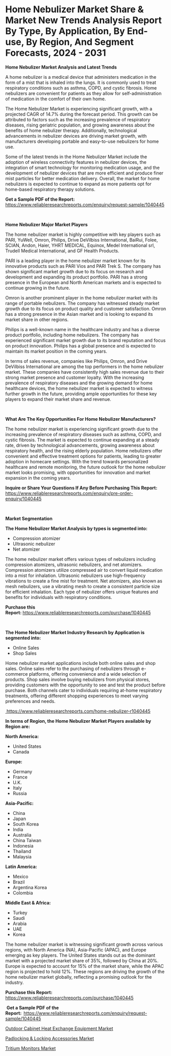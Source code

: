 <p><h1>Home Nebulizer Market Share & Market New Trends Analysis Report By Type, By Application, By End-use, By Region, And Segment Forecasts, 2024 - 2031</h1></p><p><strong>Home Nebulizer Market Analysis and Latest Trends</strong></p>
<p><p>A home nebulizer is a medical device that administers medication in the form of a mist that is inhaled into the lungs. It is commonly used to treat respiratory conditions such as asthma, COPD, and cystic fibrosis. Home nebulizers are convenient for patients as they allow for self-administration of medication in the comfort of their own home.</p><p>The Home Nebulizer Market is experiencing significant growth, with a projected CAGR of 14.7% during the forecast period. This growth can be attributed to factors such as the increasing prevalence of respiratory diseases, rising geriatric population, and growing awareness about the benefits of home nebulizer therapy. Additionally, technological advancements in nebulizer devices are driving market growth, with manufacturers developing portable and easy-to-use nebulizers for home use.</p><p>Some of the latest trends in the Home Nebulizer Market include the adoption of wireless connectivity features in nebulizer devices, the integration of smart technology for monitoring medication usage, and the development of nebulizer devices that are more efficient and produce finer mist particles for better medication delivery. Overall, the market for home nebulizers is expected to continue to expand as more patients opt for home-based respiratory therapy solutions.</p></p>
<p><strong>Get a Sample PDF of the Report:&nbsp;</strong> <a href="https://www.reliableresearchreports.com/enquiry/request-sample/1040445">https://www.reliableresearchreports.com/enquiry/request-sample/1040445</a></p>
<p>&nbsp;</p>
<p><strong>Home Nebulizer Major Market Players</strong></p>
<p><p>The home nebulizer market is highly competitive with key players such as PARI, YuWell, Omron, Philips, Drive DeVilbiss International, BaiRui, Folee, SCIAN, Andon, Haier, YHRT MEDICAL, Equinox, Medel International srl, Trudell Medical International, and GF Health Products.</p><p>PARI is a leading player in the home nebulizer market known for its innovative products such as PARI Vios and PARI Trek S. The company has shown significant market growth due to its focus on research and development and expanding its product portfolio. PARI has a strong presence in the European and North American markets and is expected to continue growing in the future.</p><p>Omron is another prominent player in the home nebulizer market with its range of portable nebulizers. The company has witnessed steady market growth due to its focus on product quality and customer satisfaction. Omron has a strong presence in the Asian market and is looking to expand its market share in other regions.</p><p>Philips is a well-known name in the healthcare industry and has a diverse product portfolio, including home nebulizers. The company has experienced significant market growth due to its brand reputation and focus on product innovation. Philips has a global presence and is expected to maintain its market position in the coming years.</p><p>In terms of sales revenue, companies like Philips, Omron, and Drive DeVilbiss International are among the top performers in the home nebulizer market. These companies have consistently high sales revenue due to their strong market presence and customer loyalty. With the increasing prevalence of respiratory diseases and the growing demand for home healthcare devices, the home nebulizer market is expected to witness further growth in the future, providing ample opportunities for these key players to expand their market share and revenue.</p></p>
<p>&nbsp;</p>
<p><strong>What Are The Key Opportunities For Home Nebulizer Manufacturers?</strong></p>
<p><p>The home nebulizer market is experiencing significant growth due to the increasing prevalence of respiratory diseases such as asthma, COPD, and cystic fibrosis. The market is expected to continue expanding at a steady rate, driven by technological advancements, growing awareness about respiratory health, and the rising elderly population. Home nebulizers offer convenient and effective treatment options for patients, leading to greater adoption in homecare settings. With the trend towards personalized healthcare and remote monitoring, the future outlook for the home nebulizer market looks promising, with opportunities for innovation and market expansion in the coming years.</p></p>
<p><strong>Inquire or Share Your Questions If Any Before Purchasing This Report:</strong> <a href="https://www.reliableresearchreports.com/enquiry/pre-order-enquiry/1040445">https://www.reliableresearchreports.com/enquiry/pre-order-enquiry/1040445</a></p>
<p>&nbsp;</p>
<p><strong>Market Segmentation</strong></p>
<p><strong>The Home Nebulizer Market Analysis by types is segmented into:</strong></p>
<p><ul><li>Compression atomizer</li><li>Ultrasonic nebulizer</li><li>Net atomizer</li></ul></p>
<p><p>The home nebulizer market offers various types of nebulizers including compression atomizers, ultrasonic nebulizers, and net atomizers. Compression atomizers utilize compressed air to convert liquid medication into a mist for inhalation. Ultrasonic nebulizers use high-frequency vibrations to create a fine mist for treatment. Net atomizers, also known as mesh nebulizers, use a vibrating mesh to create a consistent particle size for efficient inhalation. Each type of nebulizer offers unique features and benefits for individuals with respiratory conditions.</p></p>
<p><strong>Purchase this Report:&nbsp;</strong><a href="https://www.reliableresearchreports.com/purchase/1040445">https://www.reliableresearchreports.com/purchase/1040445</a></p>
<p>&nbsp;</p>
<p><strong>The Home Nebulizer Market Industry Research by Application is segmented into:</strong></p>
<p><ul><li>Online Sales</li><li>Shop Sales</li></ul></p>
<p><p>Home nebulizer market applications include both online sales and shop sales. Online sales refer to the purchasing of nebulizers through e-commerce platforms, offering convenience and a wide selection of products. Shop sales involve buying nebulizers from physical stores, providing customers with the opportunity to see and test the product before purchase. Both channels cater to individuals requiring at-home respiratory treatments, offering different shopping experiences to meet varying preferences and needs.</p></p>
<p><a href="https://www.reliableresearchreports.com/home-nebulizer-r1040445">&nbsp;https://www.reliableresearchreports.com/home-nebulizer-r1040445</a></p>
<p><strong>In terms of Region, the Home Nebulizer Market Players available by Region are:</strong></p>
<p>
    <p> <strong> North America: </strong>
        <ul>
            <li>United States</li>
            <li>Canada</li>
        </ul>
        </p> 
    <p> <strong> Europe: </strong>
        <ul>
            <li>Germany</li>
            <li>France</li>
            <li>U.K.</li>
            <li>Italy</li>
            <li>Russia</li>
        </ul>
        </p> 
    <p> <strong> Asia-Pacific: </strong>
        <ul>
            <li>China</li>
            <li>Japan</li>
            <li>South Korea</li>
            <li>India</li>
            <li>Australia</li>
            <li>China Taiwan</li>
            <li>Indonesia</li>
            <li>Thailand</li>
            <li>Malaysia</li>
        </ul>
        </p> 
    <p> <strong> Latin America: </strong>
        <ul>
            <li>Mexico</li>
            <li>Brazil</li>
            <li>Argentina Korea</li>
            <li>Colombia</li>
        </ul>
        </p> 
    <p> <strong> Middle East & Africa: </strong>
        <ul>
            <li>Turkey</li>
            <li>Saudi</li>
            <li>Arabia</li>
            <li>UAE</li>
            <li>Korea</li>
        </ul>
    </p>
    </p>
<p><p>The home nebulizer market is witnessing significant growth across various regions, with North America (NA), Asia-Pacific (APAC), and Europe emerging as key players. The United States stands out as the dominant market with a projected market share of 35%, followed by China at 20%. Europe is expected to account for 15% of the market share, while the APAC region is projected to hold 12%. These regions are driving the growth of the home nebulizer market globally, reflecting a promising outlook for the industry.</p></p>
<p><strong>Purchase this Report: </strong><a href="https://www.reliableresearchreports.com/purchase/1040445">https://www.reliableresearchreports.com/purchase/1040445</a></p>
<p>&nbsp;<strong>Get a Sample PDF of the Report:&nbsp;&nbsp;</strong><a href="https://www.reliableresearchreports.com/enquiry/request-sample/1040445">https://www.reliableresearchreports.com/enquiry/request-sample/1040445</a></p>
<p><strong></strong></p>
<p><p><a href="https://github.com/jerrycopelandthomaswsqd8q/Market-Research-Report-List-3/blob/main/outdoor-cabinet-heat-exchange-equipment-market.md">Outdoor Cabinet Heat Exchange Equipment Market</a></p><p><a href="https://github.com/brenzgnarento/Market-Research-Report-List-3/blob/main/padlocking-locking-accessories-market.md">Padlocking & Locking Accessories Market</a></p><p><a href="https://issuu.com/reportprime-2/docs/tritium-monitors-market-size-2030.pptx">Tritium Monitors Market</a></p></p>